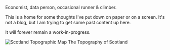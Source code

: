 Economist, data person, occasional runner & climber.

This is a home for some thoughts I've put down on paper or on a screen. It's not a blog, but I am trying to get some past content up here.

It will forever remain a work-in-progress.

![Scotland Topographic Map](docs/assets/images/scotland_topo.png)
The Topography of Scotland